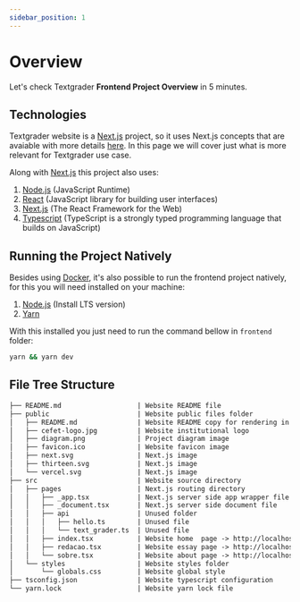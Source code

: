 ```yaml
---
sidebar_position: 1
---
```


# Overview

Let's check Textgrader **Frontend Project Overview** in 5 minutes.

## Technologies

Textgrader website is a [Next.js](https://nextjs.org/) project, so it uses Next.js concepts that are avaiable with more details [here](https://nextjs.org/docs/getting-started/project-structure). In this page we will cover just what is more relevant for Textgrader use case.

Along with [Next.js](https://nextjs.org/) this project also uses:

1. [Node.js](https://nodejs.org/en) (JavaScript Runtime)
2. [React](https://react.dev/) (JavaScript library for building user interfaces)
3. [Next.js](https://nextjs.org/) (The React Framework for the Web)
4. [Typescript](https://www.typescriptlang.org/) (TypeScript is a strongly typed programming language that builds on JavaScript)

## Running the Project Natively

Besides using [Docker](https://www.docker.com/), it's also possible to run the frontend project natively, for this you will need installed on your machine:

1. [Node.js](https://nodejs.org/en) (Install LTS version)
2. [Yarn](https://yarnpkg.com/)

With this installed you just need to run the command bellow in ``frontend`` folder:

```bash
yarn && yarn dev
```

## File Tree Structure

```txt title="/frontend"
├── README.md                   | Website README file
├── public                      | Website public files folder
│   ├── README.md               | Website README copy for rendering in about page
│   ├── cefet-logo.jpg          | Website institutional logo
│   ├── diagram.png             | Project diagram image
│   ├── favicon.ico             | Website favicon image
│   ├── next.svg                | Next.js image
│   ├── thirteen.svg            | Next.js image
│   └── vercel.svg              | Next.js image
├── src                         | Website source directory
│   ├── pages                   | Next.js routing directory
│   │   ├── _app.tsx            | Next.js server side app wrapper file
│   │   ├── _document.tsx       | Next.js server side document file
│   │   ├── api                 | Unused folder
│   │   │   ├── hello.ts        | Unused file
│   │   │   └── text_grader.ts  | Unused file
│   │   ├── index.tsx           | Website home  page -> http://localhost:3000/
│   │   ├── redacao.tsx         | Website essay page -> http://localhost:3000/redacao
│   │   └── sobre.tsx           | Website about page -> http://localhost:3000/sobre
│   └── styles                  | Website styles folder
│       └── globals.css         | Website global style
├── tsconfig.json               | Website typescript configuration
└── yarn.lock                   | Website yarn lock file
```
